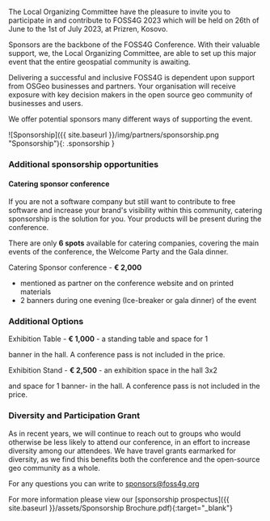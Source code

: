 The Local Organizing Committee have the pleasure to invite you to participate in and contribute to FOSS4G 2023 which will be held on 26th of June to the 1st of July 2023, at Prizren, Kosovo.

Sponsors are the backbone of the FOSS4G Conference. With their valuable support, we, the Local Organizing Committee, are able to set up this major event that the entire geospatial community is awaiting.

Delivering a successful and inclusive FOSS4G is dependent upon support from OSGeo businesses and partners. Your organisation will receive exposure with key decision makers in the open source geo community of businesses and users.

We offer potential sponsors many different ways of supporting the event.

![Sponsorship]({{ site.baseurl }}/img/partners/sponsorship.png "Sponsorship"){: .sponsorship }

### Additional sponsorship opportunities

#### Catering sponsor conference

If you are not a software company but still want to contribute to free software and increase your brand's visibility within this community, catering sponsorship is the solution for you. Your products will be present during the conference.

There are only **6 spots** available for catering companies, covering the main events of the conference, the Welcome Party and the Gala dinner.

Catering Sponsor conference -  **€ 2,000**

- mentioned as partner on the conference website and on printed materials
- 2 banners during one evening (Ice-breaker or gala dinner) of the event

### Additional Options

Exhibition Table - **€ 1,000** - a standing table and space for 1

banner in the hall. A conference pass is not included in the price.

Exhibition Stand - **€ 2,500** - an exhibition space in the hall 3x2

and space for 1 banner- in the hall. A conference pass is not included in the price.

### Diversity and Participation Grant

As in recent years, we will continue to reach out to groups who would otherwise be less likely to attend our conference, in an effort to increase diversity among our attendees. We have travel grants earmarked for diversity, as we find this benefits both the conference and the open-source geo community as a whole.

For any questions you can write to [sponsors@foss4g.org](mailto:sponsors@foss4g.org)

For more information please view our [sponsorship prospectus]({{ site.baseurl }}/assets/Sponsorship Brochure.pdf){:target="_blank"}
